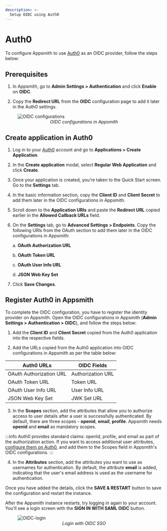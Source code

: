 ```yaml
---
description: >-
  Setup OIDC using Auth0
---
```


# Auth0

To configure Appsmith to use [Auth0](https://auth0.com/) as an OIDC provider, follow the steps below:

## Prerequisites

1. In Appsmith, go to **Admin Settings > Authentication** and click **Enable** on  **OIDC**.

2. Copy the **Redirect URL** from the **OIDC** configuration page to add it later in the Auth0 settings. 

<figure>
  <img src="/img/oidc-configurations-in-appsmith.png" style= {{width:"600px", height:"auto"}} alt="OIDC configurations"/>
  <figcaption align = "center"><i>OIDC configurations in Appsmith</i></figcaption>
</figure>

## Create application in Auth0

1. Log in to your [Auth0](https://auth0.com/) account and go to **Applications > Create Application**. 
2. In the **Create application** modal, select **Regular Web Application** and click **Create**.
3. Once your application is created, you’re taken to the Quick Start screen. Go to the **Settings** tab.
4. In the basic information section, copy the **Client ID** and **Client Secret** to add them later in the OIDC configurations in Appsmith.
5. Scroll down to the **Application URIs** and paste the **Redirect URL** copied earlier in the **Allowed Callback URLs** field.
6. On the **Settings** tab, go to **Advanced Settings > Endpoints**. Copy the following URls from the OAuth section to add them later in the OIDC configurations in Appsmith:

    a. **OAuth Authorization URL**

    b. **OAuth Token URL**

    c. **OAuth User Info URL**

    d. **JSON Web Key Set**

6. Click **Save Changes**.

##  Register Auth0 in Appsmith

To complete the OIDC configuration, you have to register the identity provider on Appsmith. Open the OIDC configurations in Appsmith (**Admin Settings > Authentication > OIDC**), and follow the steps below:

1. Add the **Client ID** and **Client Secret** copied from the Auth0 application into the respective fields.

2. Add the URLs copied from the Auth0 application into OIDC configurations in Appsmith as per the table below:

| **Auth0 URLs**       |  **OIDC Fields** |
| ----------------------- | --------------------- |
| OAuth Authorization URL | Authorization URL     |
| OAuth Token URL         | Token URL             |
| OAuth User Info URL      | User Info URL         |
| JSON Web Key Set              | JWK Set URL           |

3. In the **Scopes** section, add the attributes that allow you to authorize access to user details after a user is successfully authenticated. By default, there are three scopes - **openid**, **email**, **profile**. Appsmith needs **openid** and **email** as mandatory scopes.

:::info
Auth0 provides standard claims: openId, profile, and email as part of the authorization action. If you want to access additional user attributes, [configure them on Auth0](https://auth0.com/docs/get-started/apis/scopes/openid-connect-scopes), and add them to the Scopes field in Appsmith's OIDC configurations.
:::

4. In the **Attributes** section, add the attributes you want to use as usernames for authentication. By default, the attribute **email** is added, indicating that the user's email address is used as the username for authentication.

Once you have added the details, click the **SAVE & RESTART** button to save the configuration and restart the instance. 

After the Appsmith instance restarts, try logging in again to your account. You'll see a login screen with the **SIGN IN WITH SAML OIDC** button.

<figure>
  <img src="/img/Appsmith-Login-Screen-Shows-OIDC.png" style= {{width:"400px", height:"auto"}} alt="OIDC-login"/>
  <figcaption align = "center"><i>Login with OIDC SSO </i></figcaption>
</figure>
